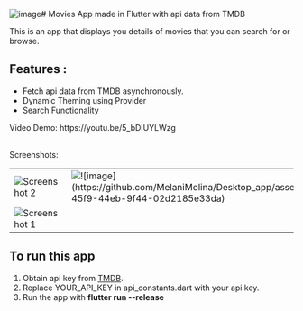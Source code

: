 ![image](https://github.com/MelaniMolina/Desktop_app/assets/113868310/3029487e-530a-42b7-8a8f-056e4b97c95d)# Movies App made in Flutter with api data from TMDB

This is an app that displays you details of movies that you can search for or browse.<br>

## Features :

<ul>
<li>Fetch api data from TMDB asynchronously.</li>
<li>Dynamic Theming using Provider</li>
<li>Search Functionality</li>

</ul>
Video Demo: https://youtu.be/5_bDIUYLWzg <br><br>
<a src="![image](https://github.com/MelaniMolina/Desktop_app/assets/113868310/c0cee80f-dba2-4d79-98c3-00a801bc20a2)"

></a>

Screenshots:<br>
<table style={border:"none"}><tr>
<td><img src="![image](https://github.com/MelaniMolina/Desktop_app/assets/113868310/1757c48e-cfa1-4abb-8d6e-9eea1961f7b4)"
 alt="Screenshot 2"/></td>
<td><img alt="![image](https://github.com/MelaniMolina/Desktop_app/assets/113868310/9553cd58-45f9-44eb-9f44-02d2185e33da)"
 alt="Screenshot 1"/></td>
<td><img src="![image](https://github.com/MelaniMolina/Desktop_app/assets/113868310/ef84f8dd-8518-4397-a049-05d3554bb2dd)"
 alt="Screenshot 3"/></td>

</tr>
<tr>
<td><img src="![image](https://github.com/MelaniMolina/Desktop_app/assets/113868310/4aab0de9-1747-434f-b163-1fb9a106fc44)"
 alt="Screenshot 1"/></td>



</tr>

</table>

## To run this app

<ol>
<li>Obtain api key from <a href ="https://www.themoviedb.org/">TMDB</a>.</li>
<li>Replace YOUR_API_KEY in api_constants.dart with your api key.</li>
<li>Run the app with <b>flutter run --release</b></li>

</ol>
